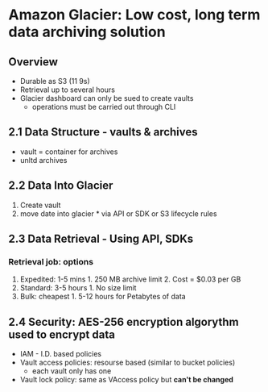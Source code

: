 # Amazon Glacier: Low cost, long term data archiving solution

## Overview
  * Durable as S3 (11 9s)
  * Retrieval up to several hours
  * Glacier dashboard can only be sued to create vaults
    * operations must be carried out through CLI

## 2.1 Data Structure - vaults & archives
  * vault = container for archives
  * unltd archives
  
## 2.2 Data Into Glacier
  1. Create vault
  2. move date into glacier
    * via API or SDK or S3 lifecycle rules

## 2.3 Data Retrieval - Using API, SDKs
### Retrieval job: options
  1. Expedited: 1-5 mins
    1. 250 MB archive limit
    2. Cost = $0.03 per GB
  2. Standard: 3-5 hours
    1. No size limit
  3. Bulk: cheapest
    1. 5-12 hours for Petabytes of data
  
## 2.4 Security: AES-256 encryption algorythm used to encrypt data
* IAM - I.D. based policies
* Vault access policies: resourse based (similar to bucket policies)
  * each vault only has one
* Vault lock policy: same as VAccess policy but **can't be changed**
